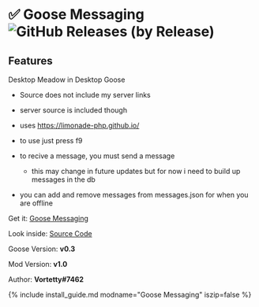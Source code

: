 
# ✅ Goose Messaging ![GitHub Releases (by Release)](https://img.shields.io/github/downloads/Vortetty/GooseMessenger/total?logo=github)

## Features

Desktop Meadow in Desktop Goose

 - Source does not include my server links
 - server source is included though
 - uses https://limonade-php.github.io/
 
 - to use just press f9
 - to recive a message, you must send a message
    - this may change in future updates but for now i need to build up messages in the db
 - you can add and remove messages from messages.json for when you are offline

Get it: [Goose Messaging](https://github.com/Vortetty/GooseMessenger/releases/download/1.0/GooseMessaging.zip)

Look inside: [Source Code](https://github.com/Vortetty/GooseMessenger)

Goose Version: **v0.3**

Mod Version: **v1.0**

Author: **Vortetty#7462**

{% include install_guide.md modname="Goose Messaging" iszip=false %}
